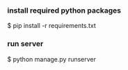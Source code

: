 ### install required python packages

$ pip install -r requirements.txt

### run server

$ python manage.py runserver
